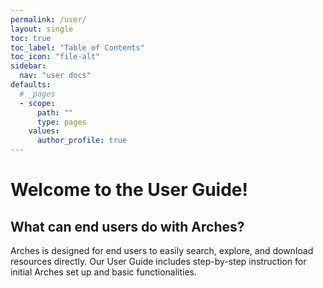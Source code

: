 ```yaml
---
permalink: /user/
layout: single
toc: true
toc_label: "Table of Contents"
toc_icon: "file-alt"
sidebar:
  nav: "user docs"
defaults:
  # _pages
  - scope:
      path: ""
      type: pages
    values:
      author_profile: true
---
```

# Welcome to the User Guide!
## What can end users do with Arches?
Arches is designed for end users to easily search, explore, and download resources directly. Our User Guide includes step-by-step instruction for initial Arches set up and basic functionalities.
